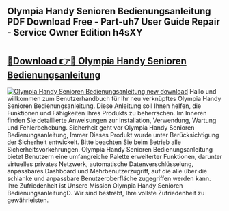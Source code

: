 ## Olympia Handy Senioren Bedienungsanleitung PDF Download Free - Part-uh7 User Guide Repair - Service Owner Edition h4sXY

# <h2><a href="http://df5851h.blite.top/?on=Olympia+Handy+Senioren+Bedienungsanleitung">🔗Download 👉🔴 Olympia Handy Senioren Bedienungsanleitung</a></h2>

[![Olympia Handy Senioren Bedienungsanleitung new download](https://i.imgur.com/lujVjoI.png)](http://df5851h.blite.top/?on=Olympia+Handy+Senioren+Bedienungsanleitung)
Hallo und willkommen zum Benutzerhandbuch für Ihr neu verknüpftes Olympia Handy Senioren Bedienungsanleitung. Diese Anleitung soll Ihnen helfen, die Funktionen und Fähigkeiten Ihres Produkts zu beherrschen. Im Inneren finden Sie detaillierte Anweisungen zur Installation, Verwendung, Wartung und Fehlerbehebung. Sicherheit geht vor Olympia Handy Senioren Bedienungsanleitung, Immer Dieses Produkt wurde unter Berücksichtigung der Sicherheit entwickelt. Bitte beachten Sie beim Betrieb alle Sicherheitsvorkehrungen. Olympia Handy Senioren Bedienungsanleitung bietet Benutzern eine umfangreiche Palette erweiterter Funktionen, darunter virtuelles privates Netzwerk, automatische Datenverschlüsselung, anpassbares Dashboard und Mehrbenutzerzugriff, auf die alle über die schlanke und anpassbare Benutzeroberfläche zugegriffen werden kann. Ihre Zufriedenheit ist Unsere Mission Olympia Handy Senioren BedienungsanleitungD. Wir sind bestrebt, Ihre vollste Zufriedenheit zu gewährleisten.
